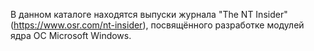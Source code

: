 В данном каталоге находятся выпуски журнала "The NT Insider" (https://www.osr.com/nt-insider), посвящённого разработке модулей ядра ОС Microsoft Windows.
